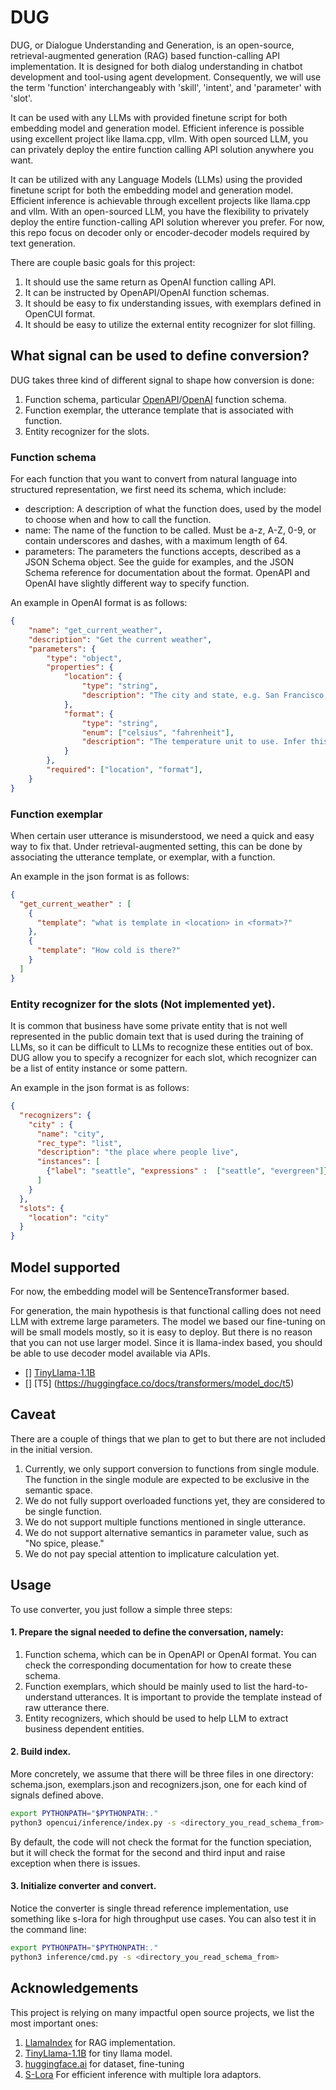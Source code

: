 # DUG

DUG, or Dialogue Understanding and Generation, is an open-source, retrieval-augmented generation (RAG) based 
function-calling API implementation. It is designed for both dialog understanding in chatbot development
and tool-using agent development. Consequently, we will use the term 'function' interchangeably
with 'skill', 'intent', and 'parameter' with 'slot'.

It can be used with any LLMs with provided finetune script for both embedding model and generation model.
Efficient inference is possible using excellent project like llama.cpp, vllm. With open sourced LLM, you 
can privately deploy the entire function calling API solution anywhere you want.

It can be utilized with any Language Models (LLMs) using the provided finetune script for both the 
embedding model and generation model. Efficient inference is achievable through excellent projects like llama.cpp 
and vllm. With an open-sourced LLM, you have the flexibility to privately deploy the entire function-calling
API solution wherever you prefer. For now, this repo focus on decoder only or encoder-decoder models required by
text generation.

There are couple basic goals for this project:
1. It should use the same return as OpenAI function calling API.
2. It can be instructed by OpenAPI/OpenAI function schemas.
3. It should be easy to fix understanding issues, with exemplars defined in OpenCUI format.
4. It should be easy to utilize the external entity recognizer for slot filling. 

## What signal can be used to define conversion?
DUG takes three kind of different signal to shape how conversion is done:
1. Function schema, particular [OpenAPI](https://spec.openapis.org/oas/latest.html)/[OpenAI](https://platform.openai.com/docs/api-reference/chat/create#chat/create-functions) function schema.
2. Function exemplar, the utterance template that is associated with function.
3. Entity recognizer for the slots.

### Function schema
For each function that you want to convert from natural language into structured representation, we first need its
schema, which include:
- description: A description of what the function does, used by the model to choose when and how to call the function.
- name: The name of the function to be called. Must be a-z, A-Z, 0-9, or contain underscores and dashes, with a maximum length of 64.
- parameters: The parameters the functions accepts, described as a JSON Schema object. See the guide for examples, and the JSON Schema reference for documentation about the format.
OpenAPI and OpenAI have slightly different way to specify function.

An example in OpenAI format is as follows:
```json
{
    "name": "get_current_weather",
    "description": "Get the current weather",
    "parameters": {
        "type": "object",
        "properties": {
            "location": {
                "type": "string",
                "description": "The city and state, e.g. San Francisco, CA"
            },
            "format": {
                "type": "string",
                "enum": ["celsius", "fahrenheit"],
                "description": "The temperature unit to use. Infer this from the users location."
            }
        },
        "required": ["location", "format"],
    }
}
```
### Function exemplar
When certain user utterance is misunderstood, we need a quick and easy way to fix that. Under 
retrieval-augmented setting, this can be done by associating the utterance template, or exemplar, with a function.

An example in the json format is as follows:
```json
{
  "get_current_weather" : [
    {
      "template": "what is template in <location> in <format>?"
    }, 
    {
      "template": "How cold is there?"
    } 
  ]
}
```

### Entity recognizer for the slots (Not implemented yet).
It is common that business have some private entity that is not well represented in the public domain text that is
used during the training of LLMs, so it can be difficult to LLMs to recognize these entities out of box. DUG allow you
to specify a recognizer for each slot, which recognizer can be a list of entity instance or some pattern.

An example in the json format is as follows:

```json
{
  "recognizers": {
    "city" : {
      "name": "city",
      "rec_type": "list",
      "description": "the place where people live",
      "instances": [
        {"label": "seattle", "expressions" :  ["seattle", "evergreen"]}
      ]
    }
  },
  "slots": {
    "location": "city"
  }
}
```

## Model supported
For now, the embedding model will be SentenceTransformer based.

For generation, the main hypothesis is that functional calling does not need LLM with extreme large parameters.
The model we based our fine-tuning on will be small models mostly, so it is easy to deploy. But there is no
reason that you can not use larger model. Since it is llama-index based, you should be able to use decoder model 
available via APIs.  

- [] [TinyLlama-1.1B](https://github.com/jzhang38/TinyLlama)
- [] [T5] (https://huggingface.co/docs/transformers/model_doc/t5)
 
## Caveat
There are a couple of things that we plan to get to but there are not included in the initial version.
1. Currently, we only support conversion to functions from single module. The function in the single module are expected to be exclusive
in the semantic space.
2. We do not fully support overloaded functions yet, they are considered to be single function.
3. We do not support multiple functions mentioned in single utterance.
4. We do not support alternative semantics in parameter value, such as "No spice, please."
5. We do not pay special attention to implicature calculation yet. 

## Usage

To use converter, you just follow a simple three steps:

#### 1. Prepare the signal needed to define the conversation, namely:
1. Function schema, which can be in OpenAPI or OpenAI format. You can check the corresponding documentation for how to create these
schema.
2. Function exemplars, which should be mainly used to list the hard-to-understand utterances. It is important to provide the template instead of raw utterance there.
3. Entity recognizers, which should be used to help LLM to extract business dependent entities. 

#### 2. Build index.
More concretely, we assume that there will be three files in one directory: schema.json, exemplars.json and recognizers.json, 
one for each kind of signals defined above. 

```bash
export PYTHONPATH="$PYTHONPATH:."
python3 opencui/inference/index.py -s <directory_you_read_schema_from>
```
By default, the code will not check the format for the function speciation, but it will check the format for the second
and third input and raise exception when there is issues.

#### 3. Initialize converter and convert.

Notice the converter is single thread reference implementation, use something like s-lora for high throughput use cases.
You can also test it in the command line:

```bash
export PYTHONPATH="$PYTHONPATH:."
python3 inference/cmd.py -s <directory_you_read_schema_from>
```

## Acknowledgements
This project is relying on many impactful open source projects, we list the most important ones:
1. [LlamaIndex](https://github.com/run-llama/llama_index) for RAG implementation.
2. [TinyLlama-1.1B](https://github.com/jzhang38/TinyLlama) for tiny llama model.
3. [huggingface.ai](https://huggingface.ai) for dataset, fine-tuning
4. [S-Lora](https://github.com/S-LoRA/S-LoRA) For efficient inference with multiple lora adaptors.

